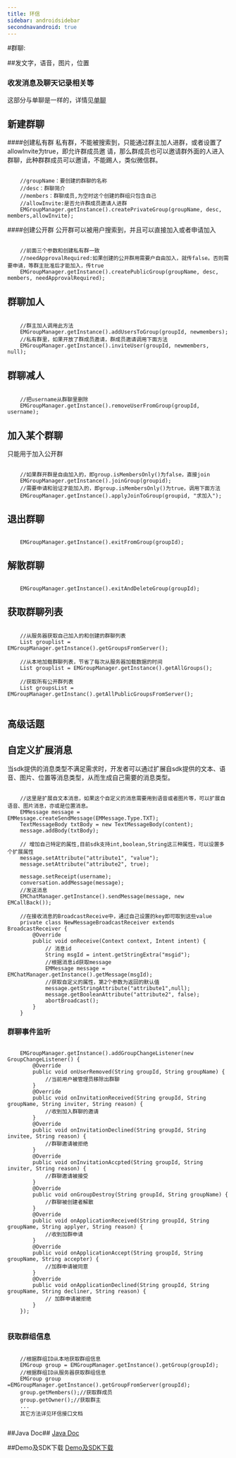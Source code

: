 ```yaml
---
title: 环信
sidebar: androidsidebar
secondnavandroid: true
---
```


#群聊:

##发文字，语音，图片，位置

### 收发消息及聊天记录相关等

这部分与单聊是一样的，详情见[单聊](http://developer.easemob.com/docs/android/singlechat)

## 新建群聊

####创建私有群
私有群，不能被搜索到，只能通过群主加人进群，或者设置了allowInvite为true，即允许群成员邀
请，那么群成员也可以邀请群外面的人进入群聊，此种群群成员可以邀请，不能踢人，类似微信群。

<pre class="hll"><code class="language-java">
	//groupName：要创建的群聊的名称
	//desc：群聊简介
	//members：群聊成员,为空时这个创建的群组只包含自己
	//allowInvite:是否允许群成员邀请人进群
	EMGroupManager.getInstance().createPrivateGroup(groupName, desc, members,allowInvite);
</code></pre>

####创建公开群 
公开群可以被用户搜索到，并且可以直接加入或者申请加入

<pre class="hll"><code class="language-java">
	//前面三个参数和创建私有群一致
	//needApprovalRequired:如果创建的公开群用需要户自由加入，就传false。否则需要申请，等群主批准后才能加入，传true
	EMGroupManager.getInstance().createPublicGroup(groupName, desc, members, needApprovalRequired);
</code></pre>	

## 群聊加人
<pre class="hll"><code class="language-java">
	//群主加人调用此方法
	EMGroupManager.getInstance().addUsersToGroup(groupId, newmembers);
	//私有群里，如果开放了群成员邀请，群成员邀请调用下面方法
	EMGroupManager.getInstance().inviteUser(groupId, newmembers, null);
</code></pre>

## 群聊减人
<pre class="hll"><code class="language-java">
	//把username从群聊里删除
	EMGroupManager.getInstance().removeUserFromGroup(groupId, username);
</code></pre>

## 加入某个群聊
只能用于加入公开群

<pre class="hll"><code class="language-java">
	//如果群开群是自由加入的，即group.isMembersOnly()为false，直接join
	EMGroupManager.getInstance().joinGroup(groupid);
	//需要申请和验证才能加入的，即group.isMembersOnly()为true，调用下面方法
	EMGroupManager.getInstance().applyJoinToGroup(groupid, "求加入");
</code></pre>

## 退出群聊
<pre class="hll"><code class="language-java">
	EMGroupManager.getInstance().exitFromGroup(groupId);
</code></pre>

## 解散群聊
<pre class="hll"><code class="language-java">
	EMGroupManager.getInstance().exitAndDeleteGroup(groupId);
</code></pre>

## 获取群聊列表 ##

<pre class="hll"><code class="language-java">
	//从服务器获取自己加入的和创建的群聊列表
	List<EMGroup> grouplist = EMGroupManager.getInstance().getGroupsFromServer();

	//从本地加载群聊列表，节省了每次从服务器加载数据的时间
	List<EMGroup> grouplist = EMGroupManager.getInstance().getAllGroups();

	//获取所有公开群列表
	List<EMGroupInfo> groupsList = EMGroupManager.getInstanc().getAllPublicGroupsFromServer();
	
</code></pre>

## 高级话题 ##

## 自定义扩展消息 ##
当sdk提供的消息类型不满足需求时，开发者可以通过扩展自sdk提供的文本、语音、图片、位置等消息类型，从而生成自己需要的消息类型。

<pre class="hll"><code class="language-java">
	//这里是扩展自文本消息，如果这个自定义的消息需要用到语音或者图片等，可以扩展自语音、图片消息，亦或是位置消息。
	EMMessage message = EMMessage.createSendMessage(EMMessage.Type.TXT);
	TextMessageBody txtBody = new TextMessageBody(content);
	message.addBody(txtBody);
	
	// 增加自己特定的属性,目前sdk支持int,boolean,String这三种属性，可以设置多个扩展属性
	message.setAttribute("attribute1", "value");
	message.setAttribute("attribute2", true);
	
	message.setReceipt(username);
	conversation.addMessage(message);
	//发送消息
	EMChatManager.getInstance().sendMessage(message, new EMCallBack());

	//在接收消息的BroadcastReceive中，通过自己设置的key即可取到这些value
	private class NewMessageBroadcastReceiver extends BroadcastReceiver {
		@Override
		public void onReceive(Context context, Intent intent) {
			// 消息id
			String msgId = intent.getStringExtra("msgid"); 
			//根据消息id获取message
			EMMessage message = EMChatManager.getInstance().getMessage(msgId);
			//获取自定义的属性，第2个参数为返回的默认值
			message.getStringAttribute("attribute1",null);
			message.getBooleanAttribute("attribute2", false);
			abortBroadcast();
		}
	}
</code></pre>

### 群聊事件监听 ###

 <pre class="hll"><code class="language-java">
	EMGroupManager.getInstance().addGroupChangeListener(new GroupChangeListener() {
		@Override
		public void onUserRemoved(String groupId, String groupName) {
			//当前用户被管理员移除出群聊
		}
		@Override
		public void onInvitationReceived(String groupId, String groupName, String inviter, String reason) {
			//收到加入群聊的邀请
		}
		@Override
		public void onInvitationDeclined(String groupId, String invitee, String reason) {
			//群聊邀请被拒绝
		}
		@Override
		public void onInvitationAccpted(String groupId, String inviter, String reason) {
			//群聊邀请被接受
		}
		@Override
		public void onGroupDestroy(String groupId, String groupName) {
			//群聊被创建者解散
		}
		@Override
		public void onApplicationReceived(String groupId, String groupName, String applyer, String reason) {
			//收到加群申请
		}
		@Override
		public void onApplicationAccept(String groupId, String groupName, String accepter) {
			//加群申请被同意
		}
		@Override
		public void onApplicationDeclined(String groupId, String groupName, String decliner, String reason) {
			// 加群申请被拒绝
		}
	});
 </code></pre>

### 获取群组信息 ###

 <pre class="hll"><code class="language-java">
	//根据群组ID从本地获取群组信息
	EMGroup group = EMGroupManager.getInstance().getGroup(groupId);
	//根据群组ID从服务器获取群组信息
	EMGroup group =EMGroupManager.getInstance().getGroupFromServer(groupId);
	group.getMembers();//获取群成员
	group.getOwner();//获取群主
    ...
	其它方法详见环信接口文档
 </code></pre>

##Java Doc##
[Java Doc](http://developer.easemob.com/apidoc/chat/)

##Demo及SDK下载
[Demo及SDK下载](http://www.easemob.com/sdk/)

